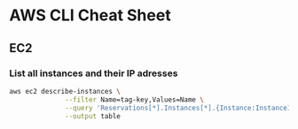 # AWS CLI Cheat Sheet

## EC2

### List all instances and their IP adresses
```bash
aws ec2 describe-instances \
              --filter Name=tag-key,Values=Name \
              --query 'Reservations[*].Instances[*].{Instance:InstanceId,Instance:PublicIpAddress,AZ:Placement.AvailabilityZone,Name:Tags[?Key==`Name`]|[0].Value}' \
              --output table
```

